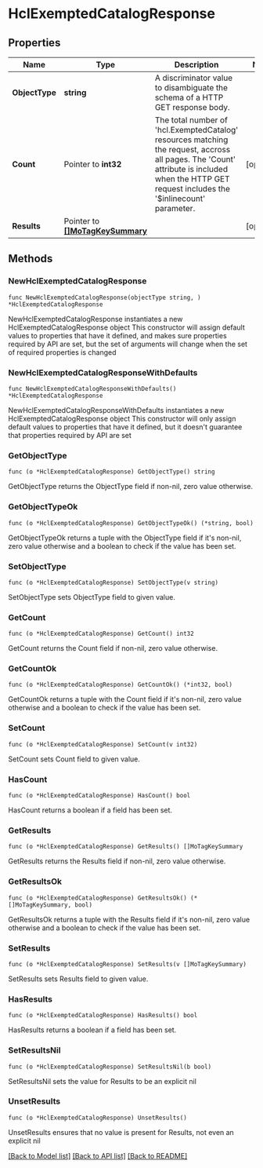 # HclExemptedCatalogResponse

## Properties

Name | Type | Description | Notes
------------ | ------------- | ------------- | -------------
**ObjectType** | **string** | A discriminator value to disambiguate the schema of a HTTP GET response body. | 
**Count** | Pointer to **int32** | The total number of &#39;hcl.ExemptedCatalog&#39; resources matching the request, accross all pages. The &#39;Count&#39; attribute is included when the HTTP GET request includes the &#39;$inlinecount&#39; parameter. | [optional] 
**Results** | Pointer to [**[]MoTagKeySummary**](mo.TagKeySummary.md) |  | [optional] 

## Methods

### NewHclExemptedCatalogResponse

`func NewHclExemptedCatalogResponse(objectType string, ) *HclExemptedCatalogResponse`

NewHclExemptedCatalogResponse instantiates a new HclExemptedCatalogResponse object
This constructor will assign default values to properties that have it defined,
and makes sure properties required by API are set, but the set of arguments
will change when the set of required properties is changed

### NewHclExemptedCatalogResponseWithDefaults

`func NewHclExemptedCatalogResponseWithDefaults() *HclExemptedCatalogResponse`

NewHclExemptedCatalogResponseWithDefaults instantiates a new HclExemptedCatalogResponse object
This constructor will only assign default values to properties that have it defined,
but it doesn't guarantee that properties required by API are set

### GetObjectType

`func (o *HclExemptedCatalogResponse) GetObjectType() string`

GetObjectType returns the ObjectType field if non-nil, zero value otherwise.

### GetObjectTypeOk

`func (o *HclExemptedCatalogResponse) GetObjectTypeOk() (*string, bool)`

GetObjectTypeOk returns a tuple with the ObjectType field if it's non-nil, zero value otherwise
and a boolean to check if the value has been set.

### SetObjectType

`func (o *HclExemptedCatalogResponse) SetObjectType(v string)`

SetObjectType sets ObjectType field to given value.


### GetCount

`func (o *HclExemptedCatalogResponse) GetCount() int32`

GetCount returns the Count field if non-nil, zero value otherwise.

### GetCountOk

`func (o *HclExemptedCatalogResponse) GetCountOk() (*int32, bool)`

GetCountOk returns a tuple with the Count field if it's non-nil, zero value otherwise
and a boolean to check if the value has been set.

### SetCount

`func (o *HclExemptedCatalogResponse) SetCount(v int32)`

SetCount sets Count field to given value.

### HasCount

`func (o *HclExemptedCatalogResponse) HasCount() bool`

HasCount returns a boolean if a field has been set.

### GetResults

`func (o *HclExemptedCatalogResponse) GetResults() []MoTagKeySummary`

GetResults returns the Results field if non-nil, zero value otherwise.

### GetResultsOk

`func (o *HclExemptedCatalogResponse) GetResultsOk() (*[]MoTagKeySummary, bool)`

GetResultsOk returns a tuple with the Results field if it's non-nil, zero value otherwise
and a boolean to check if the value has been set.

### SetResults

`func (o *HclExemptedCatalogResponse) SetResults(v []MoTagKeySummary)`

SetResults sets Results field to given value.

### HasResults

`func (o *HclExemptedCatalogResponse) HasResults() bool`

HasResults returns a boolean if a field has been set.

### SetResultsNil

`func (o *HclExemptedCatalogResponse) SetResultsNil(b bool)`

 SetResultsNil sets the value for Results to be an explicit nil

### UnsetResults
`func (o *HclExemptedCatalogResponse) UnsetResults()`

UnsetResults ensures that no value is present for Results, not even an explicit nil

[[Back to Model list]](../README.md#documentation-for-models) [[Back to API list]](../README.md#documentation-for-api-endpoints) [[Back to README]](../README.md)


